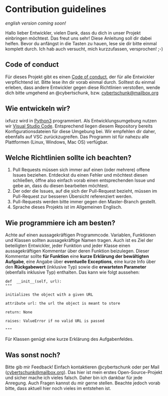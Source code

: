 # Contribution guidelines
*english version coming soon!*

Hallo lieber Entwickler, 
vielen Dank, dass du dich in unser Projekt einbringen möchtest. Das freut uns sehr! Diese Anleitung soll dir dabei helfen. Bevor du anfängst in die Tasten zu hauen, lese sie dir bitte einmal komplett durch. Ich hab auch versucht, mich kurzzufassen, versprochen! ;-) 

## Code of conduct
Für dieses Projekt gibt es einen [Code of conduct](https://github.com/ixploit/ixfuzz/blob/master/CODE_OF_CONDUCT.md), der für alle Entwickler verpflichtend ist. Bitte lese ihn dir vorab einmal durch. Solltest du einmal erleben, dass andere Entwickler gegen diese Richtlinien verstoßen, wende dich bitte umgehend an @cybertschunk, bzw. cybertschunk@mailbox.org

## Wie entwickeln wir?
ixfuzz wird in [Python3](https://www.python.org/) programmiert. Als Entwicklungsumgebung nutzen wir [Visual Studio Code](https://code.visualstudio.com/). Entsprechend liegen diesem Repository bereits Konfigurationsdateien für diese Umgebung bei. Wir empfehlen dir daher, ebenfalls auf VSC zurückzugreifen. Das Programm ist für nahezu alle Plattformen (Linux, Windows, Mac OS) verfügbar. 

## Welche Richtlinien sollte ich beachten?

 1. Pull Requests müssen sich immer auf einen (oder mehrere) offene Issues beziehen. Entdeckst du einen Fehler und möchtest diesen schließen, öffne also einfach vorab einen entsprechenden Issue und gebe an, dass du diesen bearbeiten möchtest.
 2. Der oder die Issues, auf die sich der Pull-Request bezieht, müssen im Pull-Request zur besseren Übersicht referenziert werden.
 3. Pull-Requests werden bitte immer gegen den Master-Branch gestellt.
 4. Sprache dieses Projekts ist im Allgemeinen Englisch. 

## Wie programmiere ich am besten?
Achte auf einen aussagekräftigen Programmcode. Variablen, Funktionen und Klassen sollten aussagekräftige Namen tragen. Auch ist es Ziel der beteiligten Entwickler, jeder Funktion und jeder Klasse einen aussagekräftigen Kommentar über deren Funktion beizulegen. 
Dieser Kommentar sollte **für Funktion** eine **kurze Erklärung der bewältigten Aufgabe**, eine Angabe über **eventuelle Exceptions**, eine kurze Info über den **Rückgabewert** (inklusive Typ) sowie die **erwarteten Parameter** (ebenfalls inklusive Typ) enthalten. Das kann wie folgt aussehen:

    def  __init__(self, url):
    """
    
    initializes the object with a given URL
    
    attribute url: the url the object is meant to store
    
    return: None
    
    raises: ValueError if no valid URL is passed
    
    """

Für Klassen genügt eine kurze Erklärung des Aufgabenfeldes.
## Was sonst noch?
Bitte gib mir Feedback! Einfach kontaktieren @cybertschunk oder per Mail (cybertschunk@mailbox.org). Das hier ist mein erstes Open-Source-Projekt und sicher mache ich vieles falsch. Daher bin ich dankbar für jede Anregung. Auch Fragen kannst du mir gerne stellen. Beachte jedoch vorab bitte, dass aktuell hier noch vieles im entstehen ist.  

